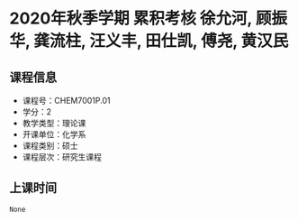 # 2020年秋季学期 累积考核 徐允河, 顾振华, 龚流柱, 汪义丰, 田仕凯, 傅尧, 黄汉民






## 课程信息

- 课程号：CHEM7001P.01
- 学分：2
- 教学类型：理论课
- 开课单位：化学系
- 课程类别：硕士
- 课程层次：研究生课程

## 上课时间

```
None
```

